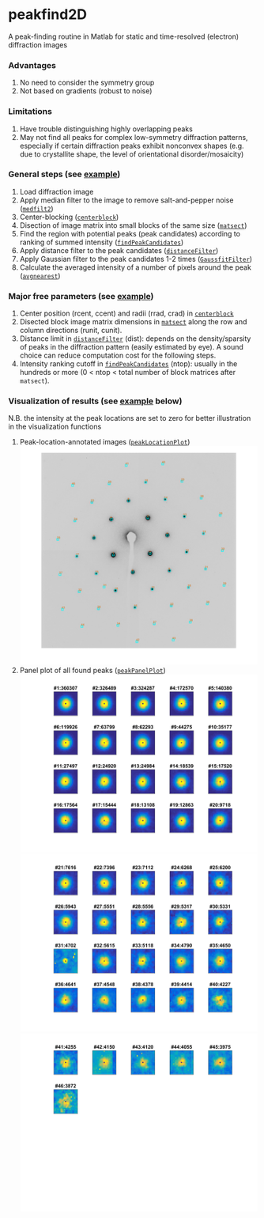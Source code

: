 # peakfind2D
A peak-finding routine in Matlab for static and time-resolved (electron) diffraction images


### Advantages
1. No need to consider the symmetry group
2. Not based on gradients (robust to noise)


### Limitations
1. Have trouble distinguishing highly overlapping peaks
2. May not find all peaks for complex low-symmetry diffraction patterns, especially if certain diffraction peaks exhibit nonconvex shapes (e.g. due to crystallite shape, the level of orientational disorder/mosaicity)


### General steps (see [example](https://github.com/RealPolitiX/peakfind2D/tree/master/example))
1. Load diffraction image
2. Apply median filter to the image to remove salt-and-pepper noise ([`medfilt2`](https://www.mathworks.com/help/images/ref/medfilt2.html))
3. Center-blocking ([`centerblock`](https://github.com/RealPolitiX/peakfind2D/blob/master/centerblock.m))
4. Disection of image matrix into small blocks of the same size ([`matsect`](https://github.com/RealPolitiX/peakfind2D/blob/master/matsect.m))
5. Find the region with potential peaks (peak candidates) according to ranking of summed intensity ([`findPeakCandidates`](https://github.com/RealPolitiX/peakfind2D/blob/master/findPeakCandidates.m))
6. Apply distance filter to the peak candidates ([`distanceFilter`](https://github.com/RealPolitiX/peakfind2D/blob/master/distanceFilter.m))
7. Apply Gaussian filter to the peak candidates 1-2 times ([`GaussfitFilter`](https://github.com/RealPolitiX/peakfind2D/blob/master/GaussfitFilter.m))
8. Calculate the averaged intensity of a number of pixels around the peak ([`avgnearest`](https://github.com/RealPolitiX/peakfind2D/blob/master/avgnearest.m))


### Major free parameters (see [example](https://github.com/RealPolitiX/peakfind2D/tree/master/example))
1. Center position (rcent, ccent) and radii (rrad, crad) in [`centerblock`](https://github.com/RealPolitiX/peakfind2D/blob/master/centerblock.m) 
2. Disected block image matrix dimensions in [`matsect`](https://github.com/RealPolitiX/peakfind2D/blob/master/matsect.m) along the row and column directions (runit, cunit).
3. Distance limit in [`distanceFilter`](https://github.com/RealPolitiX/peakfind2D/blob/master/distanceFilter.m) (dist): depends on the density/sparsity of peaks in the diffraction pattern (easily estimated by eye). A sound choice can reduce computation cost for the following steps.
4. Intensity ranking cutoff in [`findPeakCandidates`](https://github.com/RealPolitiX/peakfind2D/blob/master/findPeakCandidates.m) (ntop): usually in the hundreds or more (0 < ntop < total number of block matrices after `matsect`). 


### Visualization of results (see [example](https://github.com/RealPolitiX/peakfind2D/tree/master/example) below)
N.B. the intensity at the peak locations are set to zero for better illustration in the visualization functions
1. Peak-location-annotated images ([`peakLocationPlot`](https://github.com/RealPolitiX/peakfind2D/blob/master/peakLocationPlot.m))
![Si electron diffraction pattern](https://github.com/RealPolitiX/peakfind2D/blob/master/example/Img_wPeakAnnotation_BW.png)
2. Panel plot of all found peaks ([`peakPanelPlot`](https://github.com/RealPolitiX/peakfind2D/blob/master/peakPanelPlot.m))
![Peak gallery #1](https://github.com/RealPolitiX/peakfind2D/blob/master/example/2000-00-00_Scan1_PeakGallery_1.png)
![Peak gallery #2](https://github.com/RealPolitiX/peakfind2D/blob/master/example/2000-00-00_Scan1_PeakGallery_2.png)
![Peak gallery #3](https://github.com/RealPolitiX/peakfind2D/blob/master/example/2000-00-00_Scan1_PeakGallery_3.png)

